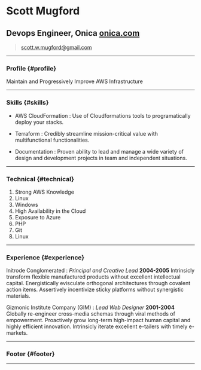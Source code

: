 # Scott Mugford
## Devops Engineer, Onica [onica.com](https://www.onica.com)

> scott.w.mugford@gmail.com

------

### Profile {#profile}

Maintain and Progressively Improve AWS Infrastructure

------

### Skills {#skills}

* AWS CloudFormation
  : Use of Cloudformations tools to programatically deploy your stacks.

* Terraform
  : Credibly streamline mission-critical value with multifunctional functionalities.

* Documentation
  : Proven ability to lead and manage a wide variety of design and development projects in team and independent situations.

-------

### Technical {#technical}

1. Strong AWS Knowledge
1. Linux
1. Windows
1. High Availability in the Cloud
1. Exposure to Azure
1. PHP
1. Git
1. Linux

------

### Experience {#experience}

Initrode Conglomerated
: *Principal and Creative Lead*
  __2004-2005__
  Intrinsicly transform flexible manufactured products without excellent intellectual capital. Energistically evisculate orthogonal architectures through covalent action items. Assertively incentivize sticky platforms without synergistic materials.

Gizmonic Institute Company (GIM)
: *Lead Web Designer*
  __2001-2004__
  Globally re-engineer cross-media schemas through viral methods of empowerment. Proactively grow long-term high-impact human capital and highly efficient innovation. Intrinsicly iterate excellent e-tailers with timely e-markets.

------

### Footer {#footer}


------
